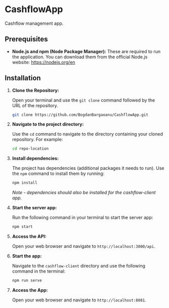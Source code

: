 # CashflowApp
Cashflow management app.

## Prerequisites

* **Node.js and npm (Node Package Manager):** These are required to run the application. You can download them from the official Node.js website: https://nodejs.org/en

## Installation

1. **Clone the Repository:**

   Open your terminal and use the `git clone` command followed by the URL of the repository.

   ```bash
   git clone https://github.com/BogdanBargaoanu/CashflowApp.git
   
2. **Navigate to the project directory:**

   Use the `cd` command to navigate to the directory containing your cloned repository. For example:

   ```bash
   cd repo-location

3. **Install dependencies:**

   The project has dependencies (additional packages it needs to run). Use the `npm` command to install them by running:

    ```bash
    npm install
    ```
    <i> Note - dependencies should also be installed for the cashflow-client app. </i>

4. **Start the server app:**

   Run the following command in your terminal to start the server app:

   ```bash
   npm start

5. **Access the API:**

   Open your web browser and navigate to `http://localhost:3000/api`.

6. **Start the app:**

   Navigate to the `cashflow-client` directory and use the following command in the terminal:

   ```bash
   npm run serve

7. **Access the App:**

   Open your web browser and navigate to `http://localhost:8081`.
    
   
